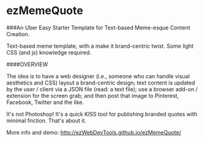 ezMemeQuote
===========

###An Uber Easy Starter Template for Text-based Meme-esque Content Creation. 

Text-based meme template, with a make it brand-centric twist. Some light CSS (and js) knowledge required. 


####OVERVIEW

The idea is to have a web designer (i.e., someone who can handle visual aesthetics and CSS) layout a brand-centric design; 
text content is updated by the user / client via a JSON file (read: a text file); 
use a browser add-on / extension for the screen grab;
and then post that image to Pinterest, Facebook, Twitter and the like.


It's not Photoshop! It's a quick KISS tool for publishing branded quotes with minimal friction. That's about it.
 

More info and demo: http://ezWebDevTools.github.io/ezMemeQuote/
